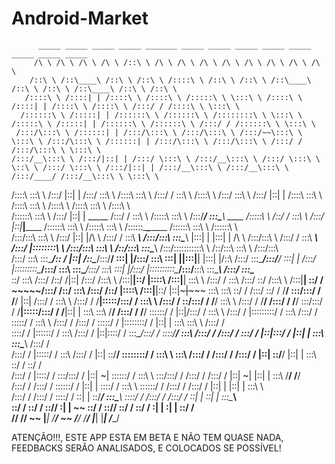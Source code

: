 # Android-Market

          _____ _____ _____ _____ _______ _____ _____ _____ _____ _____ _____ _____ _____          
         /\ \ /\ \ /\ \ /\ \ /::\ \ /\ \ /\ \ /\ \ /\ \ /\ \ /\ \ /\ \ /\ \         
        /::\ \ /::\____\ /::\ \ /::\ \ /::::\ \ /::\ \ /::\ \ /::\____\ /::\ \ /::\ \ /::\____\ /::\ \ /::\ \        
       /::::\ \ /::::| | /::::\ \ /::::\ \ /:::::\ \ \:::\ \ /::::\ \ /::::| | /::::\ \ /::::\ \ /:::/ / /::::\ \ \:::\ \       
      /::::::\ \ /:::::| | /::::::\ \ /::::::\ \ /::::::::\ \ \:::\ \ /:::::\ \ /:::::| | /::::::\ \ /::::::\ \ /:::/ / /::::::\ \ \:::\ \      
     /:::/\:::\ \ /::::::| | /:::/\:::\ \ /:::/\:::\ \ /:::/~~\:::\ \ \:::\ \ /:::/\:::\ \ /::::::| | /:::/\:::\ \ /:::/\:::\ \ /:::/ / /:::/\:::\ \ \:::\ \     
    /:::/__\:::\ \ /:::/|::| | /:::/ \:::\ \ /:::/__\:::\ \ /:::/ \:::\ \ \::\ \ /:::/ \:::\ \ /:::/|::| | /:::/__\:::\ \ /:::/__\:::\ \ /:::/____/ /:::/__\:::\ \ \:::\ \    
   /::::\ \:::\ \ /:::/ |::| | /:::/ \:::\ \ /::::\ \:::\ \ /:::/ / \:::\ \ /::::\ \ /:::/ \:::\ \ /:::/ |::| | /::::\ \:::\ \ /::::\ \:::\ \ /::::\ \ /::::\ \:::\ \ /::::\ \   
  /::::::\ \:::\ \ /:::/ |::| | _____ /:::/ / \:::\ \ /:::::\ \:::\ \ /:::/____/ \:::\____\ ____ /:::::\ \ /::/ / \:::\ \ /:::/ |::|___|______ /::::::\ \:::\ \ /:::::\ \:::\ \ /::::::\____\________ /::::::\ \:::\ \ /::::::\ \  
 /:::/\:::\ \:::\ \ /:::/ |::| |/\ \ /:::/ / \:::\ ___\ /:::/\:::\ \:::\____\ |:::| | |:::| | /\ \ /:::/\:::\ \ /:::/ / \:::\ ___\ /:::/ |::::::::\ \ /:::/\:::\ \:::\ \ /::/\:::\ \:::\____\ /:::/\:::::::::::\ \ /::/\:::\ \:::\ \ /:::/\:::\ \
/:::/ \:::\ \:::\____\/:: / |::| /::\____\/:::/____/ \:::| |/:::/ \:::\ \:::| ||:::|____| |:::| |/::\ \/:::/ \:::\____\/:::/____/ \:::| | /:::/ |:::::::::\____\/:::/ \:::\ \:::\____\/:::/ \:::\ \:::| |/:::/ |::::::::::\____\/:::/__\:::\ \:::\____\ /:::/ \:::\____\
\::/ \:::\ /:::/ /\::/ /|::| /:::/ /\:::\ \ /:::|____|\::/ |::::\ /:::|____| \:::\ \ /:::/ / \:::\ /:::/ \::/ /\:::\ \ /:::|____| \::/ / ~~~~~/:::/ /\::/ \:::\ /:::/ /\::/ |::::\ /:::|____|\::/ |::|~~~|~~~~~ \:::\ \:::\ \::/ / /:::/ \::/ /
 \/____/ \:::\/:::/ / \/____/ |::| /:::/ / \:::\ \ /:::/ / \/____|:::::\/:::/ / \:::\ \ /:::/ / \::\/:::/ / \/____/ \:::\ \ /:::/ / \/____/ /:::/ / \/____/ \:::\/:::/ / \/____|:::::\/:::/ / \/____|::| | \:::\ \:::\ \/____/ /:::/ / \/____/
          \::::::/ / |::|/:::/ / \:::\ \ /:::/ / |:::::::::/ / \:::\ /:::/ / \:::::/ / \:::\ \ /:::/ / /:::/ / \:::::/ / |::::::::/ / |::| | \:::\ \:::\ \ /:::/ /          
           \::::/ / |::::::/ / \:::\ /:::/ / |::|\::::/ / \:::\__/:::/ / \::::/____/ \:::\ /:::/ / /:::/ / \:::/ / |::|\:::/ / |::| | \:::\ \:::\____\ /:::/ /           
           /:::/ / |:::::/ / \:::\ /:::/ / |::| \::/____/ \::::::::/ / \:::\ \ \:::\ /:::/ / /:::/ / /:::/ / |::| \::/____/ |::| | \:::\ \::/ / \::/ /            
          /:::/ / |::::/ / \:::\/:::/ / |::| ~| \::::::/ / \:::\ \ \:::\/:::/ / /:::/ / /:::/ / |::| ~| |::| | \:::\ \/____/ \/____/             
         /:::/ / /:::/ / \::::::/ / |::| | \::::/ / \:::\ \ \::::::/ / /:::/ / /:::/ / |::| | |::| | \:::\ \                              
        /:::/ / /:::/ / \::::/ / \::| | \::/____/ \:::\____\ \::::/ / /:::/ / /:::/ / \::| | \::| | \:::\____\                             
        \::/ / \::/ / \::/____/ \:| | ~~ \::/ / \::/____/ \::/ / \::/ / \:| | \:| | \::/ /                             
         \/____/ \/____/ ~~ \|___| \/____/ ~~ \/____/ \/____/ \|___| \|___| \/____/                              
                                                                                                                                                                                                                                                                                                                                         





ATENÇÃO!!!, ESTE APP ESTA EM BETA E NÃO TEM QUASE NADA, FEEDBACKS SERÃO ANALISADOS, E COLOCADOS SE POSSÍVEL!
